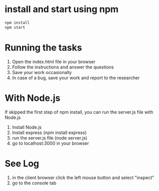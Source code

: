# install and start using npm
```bash
npm install
npm start
```

# Running the tasks
1) Open the index.html file in your browser
2) Follow the instructions and answer the questions
3) Save your work occasionally
4) In case of a bug, save your work and report to the researcher

# With Node.js
If skipped the first step of npm install, you can run the server.js file with Node.js
1) Install Node.js
2) Install express (npm install express)
3) run the server.js file (node server.js)
4) go to localhost:3000 in your browser

# See Log
1) in the client browser click the left mouse button and select "inspect"
2) go to the console tab
